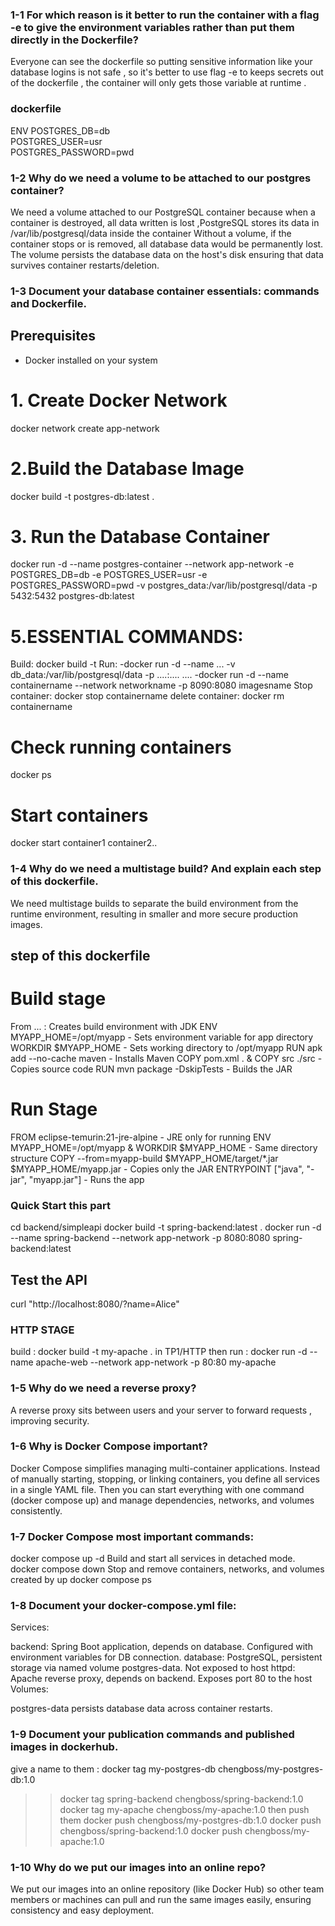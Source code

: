 ### 1-1 For which reason is it better to run the container with a flag -e to give the environment variables rather than put them directly in the Dockerfile?

Everyone can see the dockerfile so putting sensitive information like your database logins is not safe , so it's better to use flag -e to keeps secrets out of the dockerfile , the container will only gets those variable at runtime .


### dockerfile
ENV POSTGRES_DB=db \
   POSTGRES_USER=usr \
   POSTGRES_PASSWORD=pwd


### 1-2 Why do we need a volume to be attached to our postgres container?
We need a volume attached to our PostgreSQL container because when a container is destroyed, all data written is lost ,PostgreSQL stores its data in /var/lib/postgresql/data inside the container 
Without a volume, if the container stops or is removed, all database data would be permanently lost.
The volume persists the database data on the host's disk ensuring that data survives container restarts/deletion.
### 1-3 Document your database container essentials: commands and Dockerfile.
## Prerequisites
- Docker installed on your system
# 1. Create Docker Network
docker network create app-network
# 2.Build the Database Image
docker build -t postgres-db:latest .
# 3. Run the Database Container
docker run -d --name postgres-container --network app-network -e POSTGRES_DB=db -e POSTGRES_USER=usr -e POSTGRES_PASSWORD=pwd -v postgres_data:/var/lib/postgresql/data -p 5432:5432 postgres-db:latest


# 5.ESSENTIAL COMMANDS:
Build: docker build -t 
Run: -docker run -d --name ... -v db_data:/var/lib/postgresql/data -p ....:.... ....
     -docker run -d --name containername --network networkname -p 8090:8080 imagesname
Stop container: docker stop containername
delete container: docker rm containername
# Check running containers
docker ps
# Start containers
docker start container1 container2..

### 1-4 Why do we need a multistage build? And explain each step of this dockerfile.
We need multistage builds to separate the build environment from the runtime environment, resulting in smaller and more secure production images.
## step of this dockerfile
# Build stage
From ... : Creates build environment with JDK
ENV MYAPP_HOME=/opt/myapp - Sets environment variable for app directory
WORKDIR $MYAPP_HOME - Sets working directory to /opt/myapp
RUN apk add --no-cache maven - Installs Maven
COPY pom.xml . & COPY src ./src - Copies source code
RUN mvn package -DskipTests - Builds the JAR
# Run Stage
FROM eclipse-temurin:21-jre-alpine - JRE only for running
ENV MYAPP_HOME=/opt/myapp & WORKDIR $MYAPP_HOME - Same directory structure
COPY --from=myapp-build $MYAPP_HOME/target/*.jar $MYAPP_HOME/myapp.jar - Copies only the JAR
ENTRYPOINT ["java", "-jar", "myapp.jar"] - Runs the app


### Quick Start this part
cd backend/simpleapi
docker build -t spring-backend:latest .
docker run -d --name spring-backend --network app-network -p 8080:8080 spring-backend:latest
## Test the API
curl "http://localhost:8080/?name=Alice"

### HTTP STAGE 
build : docker build -t my-apache . in TP1/HTTP
then run : docker run -d --name apache-web --network app-network -p 80:80 my-apache

### 1-5 Why do we need a reverse proxy?
A reverse proxy sits between users and your server to forward requests , improving security.

### 1-6 Why is Docker Compose important?
Docker Compose simplifies managing multi-container applications. Instead of manually starting, stopping, or linking containers, you define all services in a single YAML file. Then you can start everything with one command (docker compose up) and manage dependencies, networks, and volumes consistently.

### 1-7 Docker Compose most important commands:
docker compose up -d  Build and start all services in detached mode.
docker compose down  Stop and remove containers, networks, and volumes created by up
docker compose ps
### 1-8 Document your docker-compose.yml file:
Services:

backend: Spring Boot application, depends on database. Configured with environment variables for DB connection.
database: PostgreSQL, persistent storage via named volume postgres-data. Not exposed to host
httpd: Apache reverse proxy, depends on backend. Exposes port 80 to the host
Volumes:

postgres-data persists database data across container restarts.

### 1-9 Document your publication commands and published images in dockerhub.
give a name to them :
docker tag my-postgres-db chengboss/my-postgres-db:1.0
>> docker tag spring-backend chengboss/spring-backend:1.0
>> docker tag my-apache chengboss/my-apache:1.0
then push them 
docker push chengboss/my-postgres-db:1.0
>> docker push chengboss/spring-backend:1.0
>> docker push chengboss/my-apache:1.0

### 1-10 Why do we put our images into an online repo?

We put our images into an online repository (like Docker Hub) so other team members or machines can pull and run the same images easily, ensuring consistency and easy deployment.